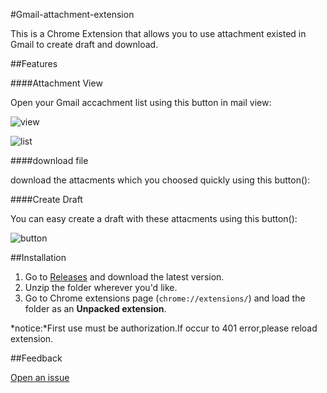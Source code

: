 #Gmail-attachment-extension

This is a Chrome Extension that allows you to use attachment existed in Gmail to create draft and download.

##Features

####Attachment View

Open your Gmail accachment list using this button in mail view:

![view](http://gmail-attachment-extension.qiniudn.com/view.jpg)

![list](http://gmail-attachment-extension.qiniudn.com/list.jpg)

####download file

download the attacments which you choosed quickly using this button():

####Create Draft

You can easy create a draft with these attacments using this button():

![button](http://gmail-attachment-extension.qiniudn.com/createdownload.jpg)

##Installation

1. Go to [Releases](https://github.com/pokerG/Gmail-attachment-extension/releases) and download the latest version.
2. Unzip the folder wherever you'd like.
3. Go to Chrome extensions page (`chrome://extensions/`) and load the folder as an **Unpacked extension**.

*notice:*First use must be authorization.If occur to 401 error,please reload extension.

##Feedback

[Open an issue](https://github.com/pokerG/Gmail-attachment-extension/issues/new)
